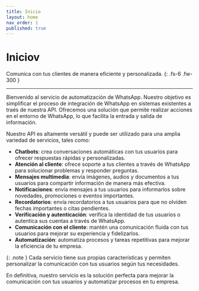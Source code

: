 ```yaml
---
title: Inicio
layout: home
nav_order: 1
published: true
---
```


# Iniciov

Comunica con tus clientes de manera eficiente y personalizada.
{: .fs-6 .fw-300 }

---

Bienvenido al servicio de automatización de WhatsApp. Nuestro objetivo es simplificar el proceso de integración de WhatsApp en sistemas existentes a traés de nuestra API. Ofrecemos una solución que permite realizar acciones en el entorno de WhatsApp, lo que facilita la entrada y salida de información.

Nuestro API es altamente versátil y puede ser utilizado para una amplia variedad de servicios, tales como:

-   **Chatbots**: crea conversaciones automáticas con tus usuarios para ofrecer respuestas rápidas y personalizadas.
-   **Atención al cliente**: ofrece soporte a tus clientes a través de WhatsApp para solucionar problemas y responder preguntas.
-   **Mensajes multimedia**: envía imágenes, audios y documentos a tus usuarios para compartir información de manera más efectiva.
-   **Notificaciones**: envía mensajes a tus usuarios para informarlos sobre novedades, promociones o eventos importantes.
-   **Recordatorios**: envía recordatorios a tus usuarios para que no olviden fechas importantes o citas pendientes.
-   **Verificación y autenticación**: verifica la identidad de tus usuarios o autentica sus cuentas a través de WhatsApp.
-   **Comunicación con el cliente**: mantén una comunicación fluida con tus usuarios para mejorar su experiencia y fidelizarlos.
-   **Automatización**: automatiza procesos y tareas repetitivas para mejorar la eficiencia de tu empresa.

{: .note }
Cada servicio tiene sus propias características y permiten personalizar la comunicación con tus usuarios según tus necesidades.

En definitiva, nuestro servicio es la solución perfecta para mejorar la comunicación con tus usuarios y automatizar procesos en tu empresa.
